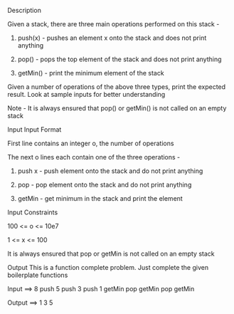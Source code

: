 Description

Given a stack, there are three main operations performed on this stack -

1. push(x) - pushes an element x onto the stack and does not print anything

2. pop() - pops the top element of the stack and does not print anything

3. getMin() - print the minimum element of the stack

Given a number of operations of the above three types, print the expected result.
Look at sample inputs for better understanding

Note - It is always ensured that pop() or getMin() is not called on an empty stack

Input
Input Format

First line contains an integer o, the number of operations

The next o lines each contain one of the three operations -

1. push x - push element onto the stack and do not print anything

2. pop - pop element onto the stack and do not print anything

3. getMin - get minimum in the stack and print the element

Input Constraints

100 <= o <= 10e7

1 <= x <= 100

It is always ensured that pop or getMin is not called on an empty stack

Output
This is a function complete problem. Just complete the given boilerplate functions

Input ==>
8
push 5
push 3
push 1
getMin
pop
getMin
pop
getMin

Output ==>
1
3
5
